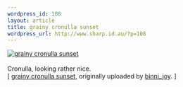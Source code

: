 ```yaml
--- 
wordpress_id: 108
layout: article
title: grainy cronulla sunset
wordpress_url: http://www.sharp.id.au/?p=108
---
```

<div class="flickr-frame">
	<a href="http://www.flickr.com/photos/binni/78444436/" title="photo sharing"><img src="http://static.flickr.com/37/78444436_953efe5c43_t.jpg" class="flickr-photo" alt="grainy cronulla sunset" /></a><br />
</div><br />
Cronulla, looking rather nice.
<br clear="left" />
	<span class="flickr-caption" >
		[ <a href="http://www.flickr.com/photos/binni/78444436/">grainy cronulla sunset</a>, originally uploaded by <a href="http://www.flickr.com/people/binni/">binni_joy</a>. ]
	</span>
